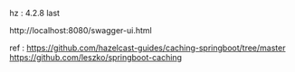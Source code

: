 hz  : 4.2.8 last

http://localhost:8080/swagger-ui.html

ref :
https://github.com/hazelcast-guides/caching-springboot/tree/master
https://github.com/leszko/springboot-caching